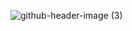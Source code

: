 ![github-header-image (3)](https://github.com/user-attachments/assets/790b861d-e1e9-4438-b7e6-5ecb9ad7be0d)

<!--
**AlaaMostapha/AlaaMostapha** is a ✨ _special_ ✨ repository because its `README.md` (this file) appears on your GitHub profile.

Here are some ideas to get you started:

- 🔭 I’m currently working on ...
- 🌱 I’m currently learning ...
- 👯 I’m looking to collaborate on ...
- 🤔 I’m looking for help with ...
- 💬 Ask me about ...
- 📫 How to reach me: ...
- 😄 Pronouns: ...
- ⚡ Fun fact: ...
-->
